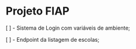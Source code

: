 # Projeto FIAP

[ ] - Sistema de Login com variáveis de ambiente;

[ ] - Endpoint da listagem de escolas;